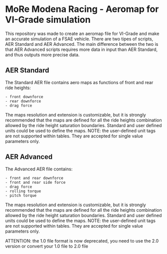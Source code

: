 # MoRe Modena Racing - Aeromap for VI-Grade simulation

This repository was made to create an aeromap file for VI-Grade and make an accurate simulation of a FSAE vehicle.
There are two tipes of scripts, AER Standard and AER Advanced. The main difference between the two is that AER Advanced scripts requires more data in input than AER Standard, and thus outputs more precise data.


## AER Standard

The Standard AER file contains aero maps as functions of front and rear ride heights:

    - front downforce
    - rear downforce
    - drag force

The maps resolution and extension is customizable, but it is strongly recommended that the maps are defined for
all the ride heights combination allowed by the ride height saturation boundaries. Standard and user defined units could be used to define the maps.
NOTE: the user-defined unit tags are not supported within tables. They are accepted for single value parameters only.

## AER Advanced

The Advanced AER file contains:

    - front and rear downforce
    - front and rear side force
    - drag force
    - rolling torque
    - pitch torque

The maps resolution and extension is customizable, but it is strongly recommended that the maps are defined for all the ride heights combination allowed by the ride height saturation boundaries. Standard and user defined units could be used to define the maps.
NOTE: the user-defined unit tags are not supported within tables. They are accepted for single value parameters only.

ATTENTION: the 1.0 file format is now deprecated, you need to use the 2.0 version or convert your 1.0 file to 2.0 file
